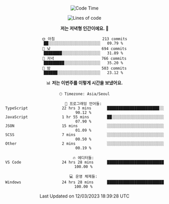 <div align="center">

<br />

 <!--START_SECTION:waka-->
![Code Time](http://img.shields.io/badge/Code%20Time-345%20hrs%2017%20mins-blue)

![Lines of code](https://img.shields.io/badge/%EC%A0%80%EB%8A%94%20%EC%97%AC%ED%83%9C%EA%B9%8C%EC%A7%80%20-2.6%20million%20%EC%A4%84%EC%9D%98%20%EC%BD%94%EB%93%9C%EB%A5%BC%20%EC%9E%91%EC%84%B1%ED%96%88%EC%96%B4%EC%9A%94.-blue)

**저는 저녁형 인간이에요. 🦉** 

```text
🌞 아침                     213 commits         ██░░░░░░░░░░░░░░░░░░░░░░░   09.79 % 
🌆 낮　                     694 commits         ████████░░░░░░░░░░░░░░░░░   31.89 % 
🌃 저녁                     766 commits         █████████░░░░░░░░░░░░░░░░   35.20 % 
🌙 밤　                     503 commits         ██████░░░░░░░░░░░░░░░░░░░   23.12 % 
```


📊 **저는 이번주를 이렇게 시간을 보냈어요.** 

```text
🕑︎ Timezone: Asia/Seoul

💬 프로그래밍 언어들: 
TypeScript               22 hrs 3 mins       ███████████████████████░░   90.12 % 
JavaScript               1 hr 55 mins        ██░░░░░░░░░░░░░░░░░░░░░░░   07.90 % 
JSON                     15 mins             ░░░░░░░░░░░░░░░░░░░░░░░░░   01.09 % 
SCSS                     7 mins              ░░░░░░░░░░░░░░░░░░░░░░░░░   00.50 % 
Other                    2 mins              ░░░░░░░░░░░░░░░░░░░░░░░░░   00.19 % 

🔥 에디터들: 
VS Code                  24 hrs 28 mins      █████████████████████████   100.00 % 

💻 운영 체제들: 
Windows                  24 hrs 28 mins      █████████████████████████   100.00 % 
```


 Last Updated on 12/03/2023 18:39:28 UTC
<!--END_SECTION:waka-->

</div>
